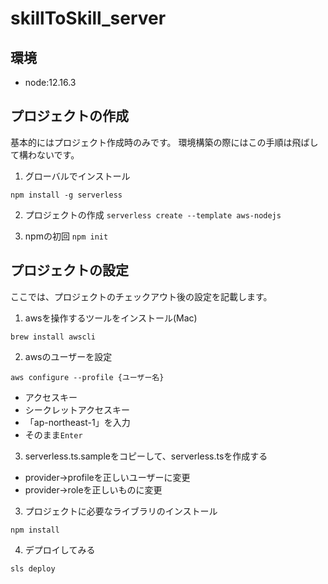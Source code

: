 # skillToSkill_server

## 環境

* node:12.16.3

## プロジェクトの作成
基本的にはプロジェクト作成時のみです。
環境構築の際にはこの手順は飛ばして構わないです。

1. グローバルでインストール

`npm install -g serverless`

2. プロジェクトの作成
`serverless create --template aws-nodejs`

3. npmの初回
`npm init`

## プロジェクトの設定
ここでは、プロジェクトのチェックアウト後の設定を記載します。

1. awsを操作するツールをインストール(Mac)

`brew install awscli`

2. awsのユーザーを設定

`aws configure --profile {ユーザー名}`

* アクセスキー
* シークレットアクセスキー
* 「ap-northeast-1」を入力
* そのまま`Enter`

3. serverless.ts.sampleをコピーして、serverless.tsを作成する

* provider->profileを正しいユーザーに変更
* provider->roleを正しいものに変更

3. プロジェクトに必要なライブラリのインストール

`npm install`

4. デプロイしてみる

`sls deploy`

